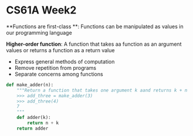 # CS61A Week2

**Functions are first-class **: Functions can be manipulated as values in our programming language

**Higher-order function**: A function that takes aa function as an argument values or returns a function as a return value

- Express general methods of computation
- Remove repetition from programs
- Separate concerns among functions

```python
def make_adder(n):
	"""Return a function that takes one argument k aand returns k + n
	>>> add_three = make_adder(3)
	>>> add_three(4)
	7
	"""
	def adder(k):
		return n + k
	return adder
```

